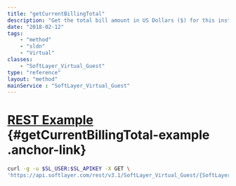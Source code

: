 ```yaml
---
title: "getCurrentBillingTotal"
description: "Get the total bill amount in US Dollars ($) for this instance in the current billing period. This includes all bandwidth used up to the point this method is called on the instance. "
date: "2018-02-12"
tags:
    - "method"
    - "sldn"
    - "Virtual"
classes:
    - "SoftLayer_Virtual_Guest"
type: "reference"
layout: "method"
mainService : "SoftLayer_Virtual_Guest"
---
```


# [REST Example](#getCurrentBillingTotal-example) <a href="/article/rest/"><i class="fas fa-question"></i></a> {#getCurrentBillingTotal-example .anchor-link} 
```bash
curl -g -u $SL_USER:$SL_APIKEY -X GET \
'https://api.softlayer.com/rest/v3.1/SoftLayer_Virtual_Guest/{SoftLayer_Virtual_GuestID}/getCurrentBillingTotal'
```
